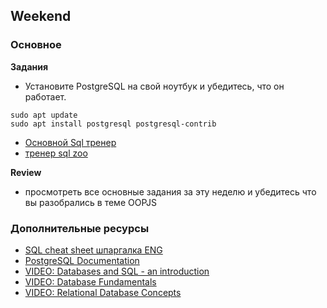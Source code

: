 ## Weekend

### Основное

**Задания**

- Установите PostgreSQL на свой ноутбук и убедитесь, что он работает.
```
sudo apt update
sudo apt install postgresql postgresql-contrib

```
- [Основной Sql тренер](https://sql-tutor.codingbootcamp.ru/)
- [тренер sql zoo](https://sqlzoo.net/wiki/SELECT_basics)

**Review**
- просмотреть все основные задания за эту неделю и убедитесь что вы разобрались в теме OOPJS


### Дополнительные ресурсы
- [SQL cheat sheet шпаргалка ENG](http://files.zeroturnaround.com/pdf/zt_sql_cheat_sheet.pdf)
- [PostgreSQL Documentation](https://www.postgresql.org/docs/)
- [VIDEO: Databases and SQL - an introduction](http://www.youtube.com/watch?v=SVV7HjKmFY4)
- [VIDEO: Database Fundamentals](http://www.youtube.com/watch?v=xNJZYX6tpWU)
- [VIDEO: Relational Database Concepts](https://www.youtube.com/watch?v=NvrpuBAMddw)
